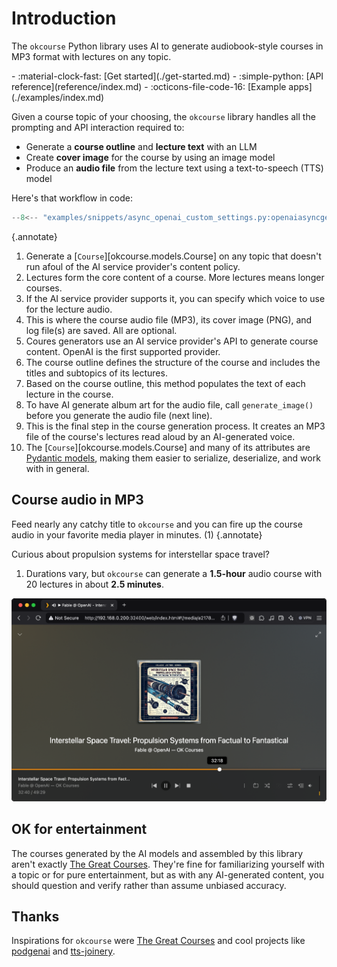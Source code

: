 # Introduction

The `okcourse` Python library uses AI to generate audiobook-style courses in MP3 format with lectures on any topic.

<div class="grid cards" markdown>
- :material-clock-fast: [Get started](./get-started.md)
- :simple-python: [API reference](reference/index.md)
- :octicons-file-code-16: [Example apps](./examples/index.md)
<!-- - :octicons-versions-16: [Library `CHANGELOG`](./changelog.md) -->
</div>

Given a course topic of your choosing, the `okcourse` library handles all the prompting and API interaction required to:

- Generate a **course outline** and **lecture text** with an LLM
- Create **cover image** for the course by using an image model
- Produce an **audio file** from the lecture text using a text-to-speech (TTS) model

Here's that workflow in code:

```python
--8<-- "examples/snippets/async_openai_custom_settings.py:openaiasyncgenerator_custom_settings"
```
{.annotate}

1. Generate a [`Course`][okcourse.models.Course] on any topic that doesn't run afoul of the AI service provider's content policy.
2. Lectures form the core content of a course. More lectures means longer courses.
3. If the AI service provider supports it, you can specify which voice to use for the lecture audio.
4. This is where the course audio file (MP3), its cover image (PNG), and log file(s) are saved. All are optional.
5. Coures generators use an AI service provider's API to generate course content. OpenAI is the first supported provider.
6. The course outline defines the structure of the course and includes the titles and subtopics of its lectures.
7. Based on the course outline, this method populates the text of each lecture in the course.
8. To have AI generate album art for the audio file, call `generate_image()` before you generate the audio file (next line).
9. This is the final step in the course generation process. It creates an MP3 file of the course's lectures read aloud by an AI-generated voice.
10. The [`Course`][okcourse.models.Course] and many of its attributes are [Pydantic models](https://docs.pydantic.dev/), making them easier to serialize, deserialize, and work with in general.

## Course audio in MP3

Feed nearly any catchy title to `okcourse` and you can fire up the course audio in your favorite media player in minutes. (1)
{.annotate}

Curious about propulsion systems for interstellar space travel?

1. Durations vary, but `okcourse` can generate a **1.5-hour** audio course with 20 lectures in about **2.5 minutes**.

![Screenshot of Plex web player displaying an audio lecture titled 'Interstellar Space Travel: Propulsion Systems from Factual to Fantastical' by Fable @ OpenAI, showing a retro-styled cover illustration of a futuristic spacecraft and technical diagrams with a playback position of 32:18 out of 49:29.](images/plex-01-interstellar.png)

## OK for entertainment

The courses generated by the AI models and assembled by this library aren't exactly [The Great Courses](https://www.thegreatcourses.com/). They're fine for familiarizing yourself with a topic or for pure entertainment, but as with any AI-generated content, you should question and verify rather than assume unbiased accuracy.

## Thanks

Inspirations for `okcourse` were [The Great Courses](https://www.thegreatcourses.com/) and cool projects like [podgenai](https://github.com/impredicative/podgenai) and [tts-joinery](https://github.com/drien/tts-joinery).
